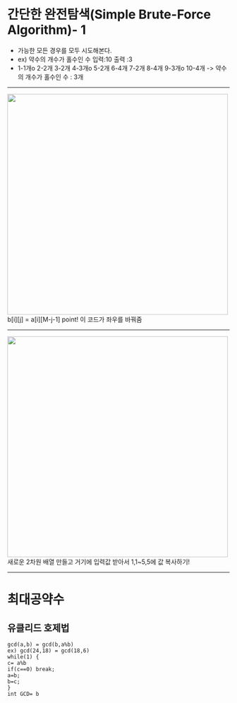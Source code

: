 # 간단한 완전탐색(Simple Brute-Force Algorithm)- 1
* 가능한 모든 경우를 모두 시도해본다.
* ex) 약수의 개수가 홀수인 수  입력:10 출력 :3
* 1-1개o 2-2개 3-2개 4-3개o 5-2개 6-4개 7-2개 8-4개 9-3개o 10-4개 -> 약수의 개수가 홀수인 수 : 3개

-----------------------------------------------------
<img width="500" src="https://user-images.githubusercontent.com/70589857/103610145-c2e35600-4f62-11eb-910c-59f3fd079be3.PNG">
 b[i][j] = a[i][M-j-1] point! 이 코드가 좌우를 바꿔줌
 
 -----------------------------------------------------
 <img width="500" src="https://user-images.githubusercontent.com/70589857/103618662-ae5b8980-4f73-11eb-8deb-9675d105f9b0.PNG">
새로운 2차원 배열 만들고 거기에 입력값 받아서 1,1~5,5에 값 복사하기! 

 -----------------------------------------------------
 # 최대공약수
 ## 유클리드 호제법
 ```
gcd(a,b) = gcd(b,a%b)
ex) gcd(24,18) = gcd(18,6)
while(1) {
 c= a%b
 if(c==0) break;
 a=b;
 b=c;
}
int GCD= b
``` 
